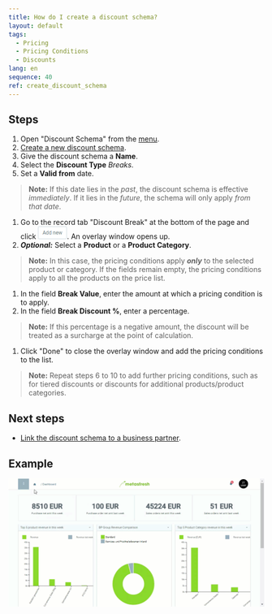 ```yaml
---
title: How do I create a discount schema?
layout: default
tags:
  - Pricing
  - Pricing Conditions
  - Discounts
lang: en
sequence: 40
ref: create_discount_schema
---
```


## Steps
1. Open "Discount Schema" from the [menu](Menu).
1. [Create a new discount schema](New_Record_Window).
1. Give the discount schema a **Name**.
1. Select the **Discount Type** *Breaks*.
1. Set a **Valid from** date.
 >**Note:** If this date lies in the *past*, the discount schema is effective *immediately*. If it lies in the *future*, the schema will only apply *from that date*.

1. Go to the record tab "Discount Break" at the bottom of the page and click ![](assets/Add_New_Button.png). An overlay window opens up.
1. ***Optional:*** Select a **Product** or a **Product Category**.
 >**Note:** In this case, the pricing conditions apply ***only*** to the selected product or category. If the fields remain empty, the pricing conditions apply to all the products on the price list.

1. In the field **Break Value**, enter the amount at which a pricing condition is to apply.
1. In the field **Break Discount %**, enter a percentage.
 >**Note:** If this percentage is a negative amount, the discount will be treated as a surcharge at the point of calculation.

1. Click "Done" to close the overlay window and add the pricing conditions to the list.
 >**Note:** Repeat steps 6 to 10 to add further pricing conditions, such as for tiered discounts or discounts for additional products/product categories.

## Next steps
- [Link the discount schema to a business partner](Link_discount_schema_to_BP).

## Example
![](assets/Create_discount_schema.gif)
